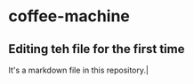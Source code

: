 # coffee-machine

## Editing teh file for the first time

It's a markdown file in this repository.|

